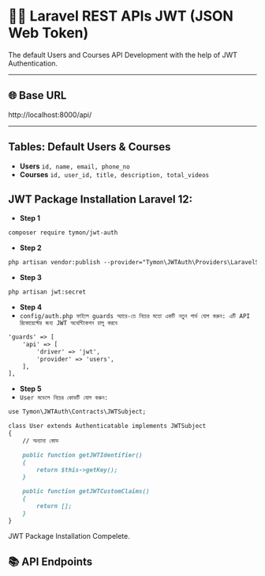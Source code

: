# 👨‍💼 Laravel REST APIs JWT (JSON Web Token)

The default Users and Courses API Development with the help of JWT Authentication.

---

## 🌐 Base URL
http://localhost:8000/api/

---

## Tables: Default Users & Courses
- **Users** `id, name, email, phone_no`  
- **Courses** `id, user_id, title, description, total_videos`  

## JWT Package Installation Laravel 12:
- **Step 1** 

```markdown
composer require tymon/jwt-auth
```

- **Step 2** 

```markdown
php artisan vendor:publish --provider="Tymon\JWTAuth\Providers\LaravelServiceProvider"
```

- **Step 3** 

```markdown
php artisan jwt:secret
```

- **Step 4** 
- `config/auth.php ফাইলে guards অ্যারে-তে নিচের মতো একটি নতুন গার্ড যোগ করুন: এটি API রিকোয়েস্টের জন্য JWT অথেন্টিকেশন চালু করবে` 

```markdown
'guards' => [
    'api' => [
        'driver' => 'jwt',
        'provider' => 'users',
    ],
],
```

- **Step 5** 
- `User মডেলে নিচের কোডটি যোগ করুন:` 
 
```markdown
use Tymon\JWTAuth\Contracts\JWTSubject;

class User extends Authenticatable implements JWTSubject
{
    // অন্যান্য কোড

    public function getJWTIdentifier()
    {
        return $this->getKey();
    }

    public function getJWTCustomClaims()
    {
        return [];
    }
}
```
JWT Package Installation Compelete.

## 📚 API Endpoints